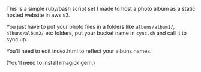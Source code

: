 This is a simple ruby/bash script set I made to host a photo album as a static hosted website in aws s3.

You just have to put your photo files in a folders like `albuns/album1/`, `albuns/album2/` etc folders, put your bucket name in `sync.sh` and call it to sync up.

You'll need to edit index.html to reflect your albuns names.

(You'll need to install rmagick gem.)